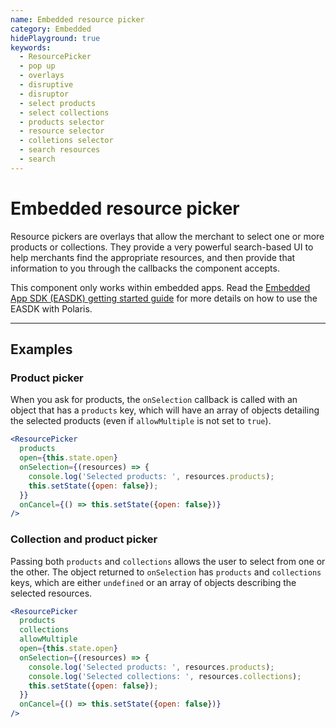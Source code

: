 ```yaml
---
name: Embedded resource picker
category: Embedded
hidePlayground: true
keywords:
  - ResourcePicker
  - pop up
  - overlays
  - disruptive
  - disruptor
  - select products
  - select collections
  - products selector
  - resource selector
  - colletions selector
  - search resources
  - search
---
```


# Embedded resource picker
Resource pickers are overlays that allow the merchant to select one or more products or collections. They provide a very powerful search-based UI to help merchants find the appropriate resources, and then provide that information to you through the callbacks the component accepts.

This component only works within embedded apps. Read the [Embedded App SDK (EASDK) getting started guide](https://github.com/Shopify/polaris/blob/master/documentation/Embedded%20apps.md) for more details on how to use the EASDK with Polaris.

---

## Examples

### Product picker

When you ask for products, the `onSelection` callback is called with an object that has a `products` key, which will have an array of objects detailing the selected products (even if `allowMultiple` is not set to `true`).

```jsx
<ResourcePicker
  products
  open={this.state.open}
  onSelection={(resources) => {
    console.log('Selected products: ', resources.products);
    this.setState({open: false});
  }}
  onCancel={() => this.setState({open: false})}
/>
```

### Collection and product picker

Passing both `products` and `collections` allows the user to select from one or the other. The object returned to `onSelection` has `products` and `collections` keys, which are either `undefined` or an array of objects describing the selected resources.

```jsx
<ResourcePicker
  products
  collections
  allowMultiple
  open={this.state.open}
  onSelection={(resources) => {
    console.log('Selected products: ', resources.products);
    console.log('Selected collections: ', resources.collections);
    this.setState({open: false});
  }}
  onCancel={() => this.setState({open: false})}
/>
```
